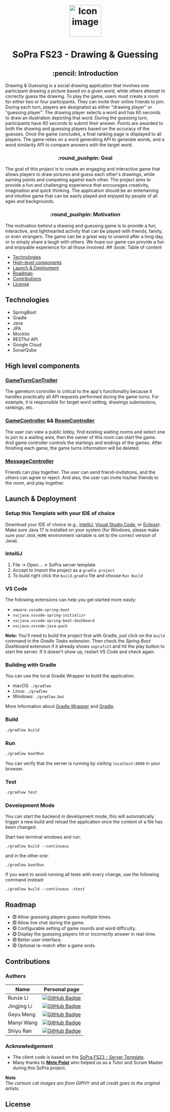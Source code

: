 <h1 align="center">
  <br>
  <img src="src/styles/images/icon.jpg" alt="Icon image" width="100">
</h1>
<h1 align="center">SoPra FS23 - Drawing & Guessing</h1>
<h2 align="center"> :pencil: Introduction</h2>
Drawing & Guessing is a social drawing application that involves one participant drawing a picture based on a given word, while others attempt to correctly guess the drawing. 
To play the game, users must create a room for either two or four participants. They can invite their online friends to join. During each turn, players are designated as either "drawing player" or "guessing player".
The drawing player selects a word and has 60 seconds to draw an illustration depicting that word. During the guessing turn, participants have 60 seconds to submit their answer. Points are awarded to both the drawing and guessing players based on the accuracy of the guesses. Once the game concludes, a final ranking page is displayed to all players. The game relies on a word generating API to generate words, and a word similarity API to compare answers with the target word.

<h3 align="center">:round_pushpin: Goal</h3>
The goal of this project is to create an engaging and interactive game that allows players to draw pictures and guess each other's drawings, while earning points and competing against each other. The project aims to provide a fun and challenging experience that encourages creativity, imagination and quick thinking. The application should be an entertaining and intuitive game that can be easily played and enjoyed by people of all ages and backgrounds.

<h3 align="center">:round_pushpin: Motivation</h3>
The motivation behind a drawing and guessing game is to provide a fun, interactive, and lighthearted activity that can be played with friends, family, or even strangers. The game can be a great way to unwind after a long day, or to simply share a laugh with others. We hope our game can provide a fun and enjoyable experience for all those involved.
## :book: Table of content

- [Technologies](#technologies)
- [High-level components](#high-level-components)
- [Launch & Deployment](#launch-deployment)
- [Roadmap](#roadmap)
- [Contributions](#contributions)
- [License](#license)

## Technologies

- SpringBoot
- Gradle
- Java
- JPA
- Mockito
- RESTful API
- Google Cloud
- SonarQube

## High level components

### [GameTurnConTroller](https://github.com/sopra-fs23-group-19/sopra-fs23-group-19-server/blob/main/src/main/java/ch/uzh/ifi/hase/soprafs23/controller/GameTurnController.java)

The gameturn controller is critical to the app's functionality because it handles practically all API requests performed during the game turns. For example, it is responsible for target word setting, drawings submissions, rankings, etc.

### [GameController](https://github.com/sopra-fs23-group-19/sopra-fs23-group-19-server/blob/main/src/main/java/ch/uzh/ifi/hase/soprafs23/controller/GameController.java) && [RoomController](https://github.com/sopra-fs23-group-19/sopra-fs23-group-19-server/blob/main/src/main/java/ch/uzh/ifi/hase/soprafs23/controller/RoomController.java)

The user can view a public lobby, find existing waiting rooms and select one to join to a waiting area, then the owner of this room can start the game. And game controller controls the startings and endings of the games. After finishing each game, the game turns information will be deleted.

### [MessageController](https://github.com/sopra-fs23-group-19/sopra-fs23-group-19-server/blob/main/src/main/java/ch/uzh/ifi/hase/soprafs23/controller/MessageController.java)

Friends can play together. The user can send friend-invitations, and the others can agree or reject. And also, the user can invite his/her friends to the room, and play together.

<a name="launch-deployment"/>

## Launch & Deployment

### Setup this Template with your IDE of choice
Download your IDE of choice (e.g., [IntelliJ](https://www.jetbrains.com/idea/download/), [Visual Studio Code](https://code.visualstudio.com/), or [Eclipse](http://www.eclipse.org/downloads/)). Make sure Java 17 is installed on your system (for Windows, please make sure your `JAVA_HOME` environment variable is set to the correct version of Java).

### IntelliJ
1. File -> Open... -> SoPra server template
2. Accept to import the project as a `gradle project`
3. To build right click the `build.gradle` file and choose `Run Build`

### VS Code
The following extensions can help you get started more easily:
-   `vmware.vscode-spring-boot`
-   `vscjava.vscode-spring-initializr`
-   `vscjava.vscode-spring-boot-dashboard`
-   `vscjava.vscode-java-pack`

**Note:** You'll need to build the project first with Gradle, just click on the `build` command in the _Gradle Tasks_ extension. Then check the _Spring Boot Dashboard_ extension if it already shows `soprafs23` and hit the play button to start the server. If it doesn't show up, restart VS Code and check again.

### Building with Gradle
You can use the local Gradle Wrapper to build the application.
-   macOS: `./gradlew`
-   Linux: `./gradlew`
-   Windows: `./gradlew.bat`

More Information about [Gradle Wrapper](https://docs.gradle.org/current/userguide/gradle_wrapper.html) and [Gradle](https://gradle.org/docs/).

### Build

```bash
./gradlew build
```

### Run

```bash
./gradlew bootRun
```

You can verify that the server is running by visiting `localhost:8080` in your browser.

### Test

```bash
./gradlew test
```
### Development Mode
You can start the backend in development mode, this will automatically trigger a new build and reload the application
once the content of a file has been changed.

Start two terminal windows and run:

`./gradlew build --continuous`

and in the other one:

`./gradlew bootRun`

If you want to avoid running all tests with every change, use the following command instead:

`./gradlew build --continuous -xtest`

## Roadmap

- :negative_squared_cross_mark: Allow guessing players guess multiple times.
- :negative_squared_cross_mark: Allow live chat during the game.
- :negative_squared_cross_mark: Configurable setting of game rounds and word difficulty.
- :negative_squared_cross_mark: Display the guessing players hit or incorrectly answer in real-time.
- :negative_squared_cross_mark: Better user interface.
- :negative_squared_cross_mark: Optional re-match after a game ends.

## Contributions

### Authors

| Name        | Personal page                                                                                                                                  |
| ----------- | ---------------------------------------------------------------------------------------------------------------------------------------------- |
| Runze Li    | [![GitHub Badge](https://img.shields.io/badge/GitHub-100000?style=for-the-badge&logo=github&logoColor=white)](https://github.com/runzeliuzh)   |
| Jingjing Li | [![GitHub Badge](https://img.shields.io/badge/GitHub-100000?style=for-the-badge&logo=github&logoColor=white)](https://github.com/Jing-jing-Li) |
| Geyu Meng   | [![GitHub Badge](https://img.shields.io/badge/GitHub-100000?style=for-the-badge&logo=github&logoColor=white)](https://github.com/GY-Meng)      |
| Manyi Wang  | [![GitHub Badge](https://img.shields.io/badge/GitHub-100000?style=for-the-badge&logo=github&logoColor=white)](https://github.com/manyiw99)     |
| Shiyu Ran   | [![GitHub Badge](https://img.shields.io/badge/GitHub-100000?style=for-the-badge&logo=github&logoColor=white)](https://github.com/Shiyu-Ran)    |


### Acknowledgement

- The client code is based on the [SoPra FS23 - Server Template](https://github.com/HASEL-UZH/sopra-fs23-template-server).
- Many thanks to **[Mete Polat](https://github.com/polatmete)** who helped us as a Tutor and Scrum Master during this SoPra project.

**Note**  
_The cartoon cat images are from GIPHY and all credit goes to the original artists._

## License

